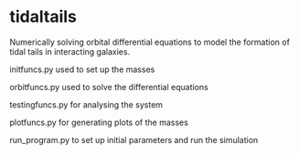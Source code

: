 # tidaltails
Numerically solving orbital differential equations to model the formation of tidal tails in interacting galaxies.

initfuncs.py used to set up the masses

orbitfuncs.py used to solve the differential equations

testingfuncs.py for analysing the system

plotfuncs.py for generating plots of the masses

run_program.py to set up initial parameters and run the simulation
